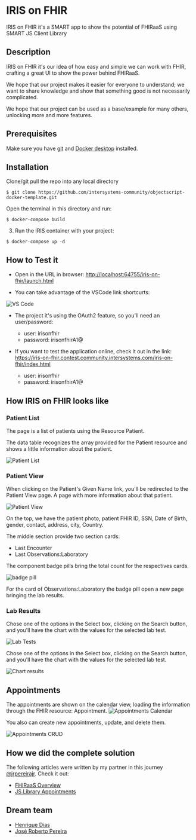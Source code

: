 # IRIS on FHIR

IRIS on FHIR it's a SMART app to show the potential of FHIRaaS using SMART JS Client Library

## Description

IRIS on FHIR it's our idea of how easy and simple we can work with FHIR, crafting a great UI to show the power behind FHIRaaS.

We hope that our project makes it easier for everyone to understand; we want to share knowledge and show that something good is not necessarily complicated.

We hope that our project can be used as a base/example for many others, unlocking more and more features.

## Prerequisites

Make sure you have [git](https://git-scm.com/book/en/v2/Getting-Started-Installing-Git) and [Docker desktop](https://www.docker.com/products/docker-desktop) installed.

## Installation

Clone/git pull the repo into any local directory

```
$ git clone https://github.com/intersystems-community/objectscript-docker-template.git
```

Open the terminal in this directory and run:

```
$ docker-compose build
```

3. Run the IRIS container with your project:

```
$ docker-compose up -d
```

## How to Test it

* Open in the URL in browser: [http://localhost:64755/iris-on-fhir/launch.html](http://localhost:64755/iris-on-fhir/launch.html)

* You can take advantage of the VSCode link shortcurts:

![VS Code](https://raw.githubusercontent.com/diashenrique/iris-on-fhir/master/image/vscode.png)

* The project it's using the OAuth2 feature, so you'll need an user/password:
  * user: irisonfhir
  * password: irisonfhirA1@
  
* If you want to test the application online, check it out in the link:
https://iris-on-fhir.contest.community.intersystems.com/iris-on-fhir/index.html
  * user: irisonfhir
  * password: irisonfhirA1@
## How IRIS on FHIR looks like

### Patient List

The page is a list of patients using the Resource Patient.

The data table recognizes the array provided for the Patient resource and shows a little information about the patient.

![Patient List](https://raw.githubusercontent.com/diashenrique/iris-on-fhir/master/image/patientList.png)

### Patient View

When clicking on the Patient's Given Name link, you'll be redirected to the Patient View page. A page with more information about that patient.

![Patient View](https://raw.githubusercontent.com/diashenrique/iris-on-fhir/master/image/patientView.png)

On the top, we have the patient photo, patient FHIR ID, SSN, Date of Birth, gender, contact, address, city, Country.

The middle section provide two section cards:

* Last Encounter
* Last Observations:Laboratory

The component badge pills bring the total count for the respectives cards.

![badge pill](https://raw.githubusercontent.com/diashenrique/iris-on-fhir/master/image/LabLink.png)

For the card of Observations:Laboratory the badge pill open a new page bringing the lab results.

### Lab Results

Chose one of the options in the Select box, clicking on the Search button, and you'll have the chart with the values for the selected lab test.

![Lab Tests](https://raw.githubusercontent.com/diashenrique/iris-on-fhir/master/image/LabTests.png)

Chose one of the options in the Select box, clicking on the Search button, and you'll have the chart with the values for the selected lab test.

![Chart results](https://raw.githubusercontent.com/diashenrique/iris-on-fhir/master/image/LabResultApexChart.png)

## Appointments

The appointments are shown on the calendar view, loading the information through the FHIR resource: Appointment.
![Appointments Calendar](https://raw.githubusercontent.com/diashenrique/iris-on-fhir/master/image/appointments.png)

You also can create new appointments, update, and delete them.

![Appointments CRUD](https://raw.githubusercontent.com/diashenrique/iris-on-fhir/master/image/newAppointment.png)

## How we did the complete solution

The following articles were written by my partner in this journey [@jrpereirajr](https://github.com/jrpereirajr). Check it out:  

* [FHIRaaS Overview](https://github.com/diashenrique/iris-on-fhir/blob/master/article-1-fhiraas-overview.md)
* [JS Library Appointments](https://github.com/diashenrique/iris-on-fhir/blob/master/article-2-js-library-appointments.md)

## Dream team

* [Henrique Dias](https://community.intersystems.com/user/henrique-dias-2)
* [José Roberto Pereira](https://community.intersystems.com/user/jos%C3%A9-roberto-pereira-0)
  